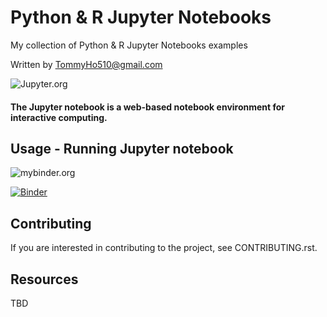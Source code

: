 # Python & R Jupyter Notebooks
My collection of Python &amp; R Jupyter Notebooks examples

Written by TommyHo510@gmail.com

![Jupyter.org](https://jupyter.org/assets/main-logo.svg)
#### The Jupyter notebook is a web-based notebook environment for interactive computing.

## Usage - Running Jupyter notebook
![mybinder.org](https://mybinder.org/static/logo.svg)

[![Binder](https://mybinder.org/badge_logo.svg)](https://mybinder.org/v2/gh/tommykho/notebooks/HEAD)

## Contributing
If you are interested in contributing to the project, see CONTRIBUTING.rst.

## Resources
TBD
